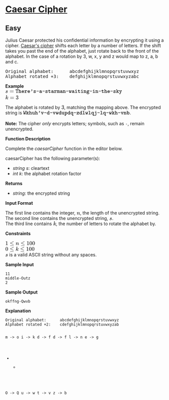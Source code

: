# [Caesar Cipher](https://www.hackerrank.com/challenges/caesar-cipher-1/problem?isFullScreen=true)
## Easy
<div class="challenge-body-html"><div class="challenge_problem_statement"><div class="msB challenge_problem_statement_body"><div class="hackdown-content"><svg style="display: none;"><defs id="MathJax_SVG_glyphs"></defs></svg><p>Julius Caesar protected his confidential information by encrypting it using a cipher. <a href="https://en.wikipedia.org/wiki/Caesar_cipher">Caesar's cipher</a> shifts each letter by a number of letters.  If the shift takes you past the end of the alphabet, just rotate back to the front of the alphabet.  In the case of a rotation by 3, w, x, y and z would map to z, a, b and c.</p>

<div class="highlight"><pre><span></span>Original alphabet:      abcdefghijklmnopqrstuvwxyz
Alphabet rotated +3:    defghijklmnopqrstuvwxyzabc
</pre></div>


<p><strong>Example</strong> <br>
<span style="font-size: 100%; display: inline-block;" class="MathJax_SVG" id="MathJax-Element-1-Frame"><svg xmlns:xlink="http://www.w3.org/1999/xlink" width="48.128ex" height="2.509ex" style="vertical-align: -0.838ex;" viewBox="0 -719.6 20721.6 1080.4" role="img" focusable="false"><g stroke="currentColor" fill="currentColor" stroke-width="0" transform="matrix(1 0 0 -1 0 0)"><path stroke-width="1" d="M131 289Q131 321 147 354T203 415T300 442Q362 442 390 415T419 355Q419 323 402 308T364 292Q351 292 340 300T328 326Q328 342 337 354T354 372T367 378Q368 378 368 379Q368 382 361 388T336 399T297 405Q249 405 227 379T204 326Q204 301 223 291T278 274T330 259Q396 230 396 163Q396 135 385 107T352 51T289 7T195 -10Q118 -10 86 19T53 87Q53 126 74 143T118 160Q133 160 146 151T160 120Q160 94 142 76T111 58Q109 57 108 57T107 55Q108 52 115 47T146 34T201 27Q237 27 263 38T301 66T318 97T323 122Q323 150 302 164T254 181T195 196T148 231Q131 256 131 289Z"></path><g transform="translate(747,0)"><path stroke-width="1" d="M56 347Q56 360 70 367H707Q722 359 722 347Q722 336 708 328L390 327H72Q56 332 56 347ZM56 153Q56 168 72 173H708Q722 163 722 153Q722 140 707 133H70Q56 140 56 153Z"></path></g><g transform="translate(1803,0)"><path stroke-width="1" d="M129 38Q129 51 129 55T135 65T151 76H220V535H110V501Q110 470 109 464T101 450Q93 442 68 442H60Q37 442 28 461Q26 466 26 527L27 589Q36 607 49 610H55Q61 610 72 610T97 610T131 610T170 611T215 611T264 611H476Q478 609 483 606T489 602T493 598T496 593T497 586T498 576T498 562V526V488Q498 452 480 444Q476 442 456 442Q431 442 423 450Q416 457 415 463T414 501V535H304V76H374Q389 67 392 61T396 38Q396 10 374 1H151Q140 5 135 11T130 21T129 38Z"></path><path stroke-width="1" d="M4 573Q4 596 15 603T52 611H90H124Q146 611 155 608T171 591Q173 586 173 489Q173 394 175 394L186 402Q197 410 219 420T269 434Q278 436 306 436Q343 436 371 423Q411 402 423 365T436 265Q436 257 436 239T435 211V198V76H498Q512 67 516 60T520 38Q520 9 498 1H308Q286 10 286 32V38V46Q286 65 303 73Q309 76 329 76H351V188Q351 204 351 230T352 266Q352 321 341 341T288 361Q253 361 222 341T176 274L174 264L173 170V76H236Q250 67 254 60T258 38Q258 9 236 1H27Q4 8 4 38Q4 53 8 60T27 76H89V535H58L27 536Q4 543 4 573Z" transform="translate(525,0)"></path><path stroke-width="1" d="M48 217Q48 295 100 361T248 439L258 440Q268 440 274 440Q329 438 369 416T428 359T456 292T464 228Q464 215 461 208T454 198T442 190L288 189H135L138 179Q153 132 199 102T303 71Q336 71 353 86T380 120T398 143Q404 146 422 146Q453 146 462 126Q464 120 464 116Q464 84 416 39T285 -6Q187 -6 118 59T48 217ZM377 264Q371 291 365 306T341 338T294 362Q288 363 264 363Q225 363 190 336T139 264H377Z" transform="translate(1051,0)"></path><path stroke-width="1" d="M327 76Q359 76 369 70T380 38Q380 10 359 1H47Q24 8 24 38Q24 54 28 61T47 76H145V355H96L47 356Q24 363 24 393Q24 409 28 416T47 431H207Q223 419 226 414T229 393V387V369Q297 437 394 437Q436 437 461 417T487 368Q487 347 473 332T438 317Q428 317 420 320T407 327T398 337T393 347T390 356L388 361Q348 356 324 345Q228 299 228 170Q228 161 228 151T229 138V76H293H327Z" transform="translate(1576,0)"></path><path stroke-width="1" d="M48 217Q48 295 100 361T248 439L258 440Q268 440 274 440Q329 438 369 416T428 359T456 292T464 228Q464 215 461 208T454 198T442 190L288 189H135L138 179Q153 132 199 102T303 71Q336 71 353 86T380 120T398 143Q404 146 422 146Q453 146 462 126Q464 120 464 116Q464 84 416 39T285 -6Q187 -6 118 59T48 217ZM377 264Q371 291 365 306T341 338T294 362Q288 363 264 363Q225 363 190 336T139 264H377Z" transform="translate(2102,0)"></path><path stroke-width="1" d="M205 554Q205 577 221 594T263 611Q302 611 325 577T349 490Q349 409 298 347Q285 330 258 309T214 287Q203 289 189 302T175 327Q175 341 185 349T213 369T245 402Q269 437 273 483V497Q264 496 263 496Q240 496 223 513T205 554Z" transform="translate(2627,0)"></path><path stroke-width="1" d="M72 317Q72 361 108 396T229 439Q231 439 245 439T268 440Q303 439 324 435T353 427T363 423L372 432Q380 440 397 440Q430 440 430 395Q430 390 430 380T429 366V335Q429 311 422 302T387 293Q364 293 355 300T346 316T343 336T325 353Q306 364 257 364Q209 364 178 351T147 317Q147 284 231 272Q327 256 357 247Q458 210 458 129V121Q458 74 413 34T271 -6Q246 -6 224 -3T189 5T165 14T150 22T144 26Q142 23 139 18T135 11T132 6T128 1T124 -2T119 -4T113 -5T104 -6Q84 -6 78 6T71 43Q71 48 71 60T72 79Q72 132 73 141T81 157Q90 166 115 166Q135 166 142 162T157 140Q168 108 191 90T260 70Q297 70 323 76T361 91T379 110T384 129Q384 157 346 171T247 195T165 212Q119 228 96 256T72 317Z" transform="translate(3153,0)"></path><path stroke-width="1" d="M57 306Q57 333 86 341H438Q468 332 468 306T438 271H86Q57 280 57 306Z" transform="translate(3678,0)"></path><path stroke-width="1" d="M126 306Q105 306 90 321T74 359Q74 439 211 439Q268 439 276 438Q343 426 383 390T430 306Q431 301 431 190V81Q446 79 465 78T492 76T509 72T521 60T524 38Q524 11 506 3Q502 1 466 1Q426 1 406 5T379 14T355 36L345 30Q284 -6 205 -6Q135 -6 92 39T48 141Q48 182 79 212T158 256T252 278T342 285H347V290Q347 315 325 335T267 362Q258 363 224 363Q189 363 185 362H179L178 358Q178 353 178 352T176 345T174 337T170 330T165 322T158 316T150 311T139 308T126 306ZM132 140Q132 115 157 93T224 70Q269 70 302 87T344 133Q346 139 347 175V211H339Q256 209 194 190T132 140Z" transform="translate(4204,0)"></path><path stroke-width="1" d="M57 306Q57 333 86 341H438Q468 332 468 306T438 271H86Q57 280 57 306Z" transform="translate(4729,0)"></path><path stroke-width="1" d="M72 317Q72 361 108 396T229 439Q231 439 245 439T268 440Q303 439 324 435T353 427T363 423L372 432Q380 440 397 440Q430 440 430 395Q430 390 430 380T429 366V335Q429 311 422 302T387 293Q364 293 355 300T346 316T343 336T325 353Q306 364 257 364Q209 364 178 351T147 317Q147 284 231 272Q327 256 357 247Q458 210 458 129V121Q458 74 413 34T271 -6Q246 -6 224 -3T189 5T165 14T150 22T144 26Q142 23 139 18T135 11T132 6T128 1T124 -2T119 -4T113 -5T104 -6Q84 -6 78 6T71 43Q71 48 71 60T72 79Q72 132 73 141T81 157Q90 166 115 166Q135 166 142 162T157 140Q168 108 191 90T260 70Q297 70 323 76T361 91T379 110T384 129Q384 157 346 171T247 195T165 212Q119 228 96 256T72 317Z" transform="translate(5255,0)"></path><path stroke-width="1" d="M25 395Q26 405 26 408T29 416T35 423T48 431H145V481L146 532Q154 547 161 550T184 554H189Q218 554 227 534Q229 529 229 480V431H405Q406 430 411 427T418 422T422 416T426 407T427 393Q427 387 427 382T424 374T421 368T417 363T413 360T408 358L405 356L317 355H229V249Q229 237 229 214T228 179Q228 126 241 98T295 70Q354 70 365 149Q366 167 375 174Q383 182 407 182H415Q438 182 446 166Q448 161 448 148Q448 84 398 39T282 -6Q226 -6 189 29T146 128Q145 134 145 247V355H96H72Q45 355 35 362T25 395Z" transform="translate(5780,0)"></path><path stroke-width="1" d="M126 306Q105 306 90 321T74 359Q74 439 211 439Q268 439 276 438Q343 426 383 390T430 306Q431 301 431 190V81Q446 79 465 78T492 76T509 72T521 60T524 38Q524 11 506 3Q502 1 466 1Q426 1 406 5T379 14T355 36L345 30Q284 -6 205 -6Q135 -6 92 39T48 141Q48 182 79 212T158 256T252 278T342 285H347V290Q347 315 325 335T267 362Q258 363 224 363Q189 363 185 362H179L178 358Q178 353 178 352T176 345T174 337T170 330T165 322T158 316T150 311T139 308T126 306ZM132 140Q132 115 157 93T224 70Q269 70 302 87T344 133Q346 139 347 175V211H339Q256 209 194 190T132 140Z" transform="translate(6306,0)"></path><path stroke-width="1" d="M327 76Q359 76 369 70T380 38Q380 10 359 1H47Q24 8 24 38Q24 54 28 61T47 76H145V355H96L47 356Q24 363 24 393Q24 409 28 416T47 431H207Q223 419 226 414T229 393V387V369Q297 437 394 437Q436 437 461 417T487 368Q487 347 473 332T438 317Q428 317 420 320T407 327T398 337T393 347T390 356L388 361Q348 356 324 345Q228 299 228 170Q228 161 228 151T229 138V76H293H327Z" transform="translate(6831,0)"></path><path stroke-width="1" d="M133 76Q156 74 164 67T172 38Q172 9 151 1H11Q-12 8 -12 38Q-12 61 5 73Q10 75 28 76H45V355H28Q10 356 5 358Q-12 370 -12 393Q-12 419 11 431H52H70Q91 431 100 427T116 405Q163 436 200 436Q255 436 281 390L285 394Q289 398 292 400T301 407T314 415T329 423T346 429T366 434T389 436H392Q425 436 448 411Q469 390 474 360T480 268V232V203V76H497Q520 74 528 67T536 38Q536 9 515 1H396Q374 9 374 32V38Q374 73 402 76H409V191V242Q409 317 404 339T375 361Q343 361 323 332T299 264Q298 258 298 165V76H315Q338 74 346 67T354 38Q354 9 333 1H214Q192 9 192 32V38Q192 73 220 76H227V191V242Q227 317 222 339T193 361Q161 361 141 332T117 264Q116 258 116 165V76H133Z" transform="translate(7357,0)"></path><path stroke-width="1" d="M126 306Q105 306 90 321T74 359Q74 439 211 439Q268 439 276 438Q343 426 383 390T430 306Q431 301 431 190V81Q446 79 465 78T492 76T509 72T521 60T524 38Q524 11 506 3Q502 1 466 1Q426 1 406 5T379 14T355 36L345 30Q284 -6 205 -6Q135 -6 92 39T48 141Q48 182 79 212T158 256T252 278T342 285H347V290Q347 315 325 335T267 362Q258 363 224 363Q189 363 185 362H179L178 358Q178 353 178 352T176 345T174 337T170 330T165 322T158 316T150 311T139 308T126 306ZM132 140Q132 115 157 93T224 70Q269 70 302 87T344 133Q346 139 347 175V211H339Q256 209 194 190T132 140Z" transform="translate(7882,0)"></path><path stroke-width="1" d="M89 431Q94 431 105 431T122 432Q173 432 173 399Q173 394 175 394Q176 394 190 404T233 425T298 436Q343 436 371 423Q411 402 423 365T436 265Q436 257 436 239T435 211V198V76H498Q512 67 516 60T520 38Q520 9 498 1H308Q286 9 286 32V38V45Q286 65 303 73Q309 76 329 76H351V188Q351 204 351 230T352 266Q352 321 341 341T288 361Q253 361 222 341T176 274L174 264L173 170V76H236Q250 67 254 60T258 38Q258 9 236 1H27Q4 8 4 38Q4 53 8 60T27 76H89V355H58L27 356Q4 363 4 393Q4 408 8 415T27 431H89Z" transform="translate(8408,0)"></path><path stroke-width="1" d="M57 306Q57 333 86 341H438Q468 332 468 306T438 271H86Q57 280 57 306Z" transform="translate(8933,0)"></path><path stroke-width="1" d="M54 355Q16 355 16 388V393Q16 423 37 430Q41 431 125 431H162Q206 431 218 425T230 393Q230 366 212 358Q206 355 174 355Q141 355 141 354L150 296Q181 110 181 89V84Q182 85 183 96Q185 118 199 173T218 237Q223 247 245 259H264H268Q294 259 309 240Q315 229 329 174T343 92Q343 84 344 84V86Q344 88 344 91T345 97Q347 125 356 187T374 301T383 354Q383 355 350 355H333Q314 355 304 362T294 393Q294 420 312 428Q318 431 401 431H440Q485 431 496 425T508 393Q508 382 508 377T498 363T470 355L455 354Q455 353 441 271T413 104T396 16Q384 -4 355 -4H351Q315 -4 305 9T280 79Q278 90 276 96Q265 149 265 169Q265 176 264 169Q263 166 263 162Q261 130 248 79T230 18Q220 -4 183 -4H175L151 -3Q134 5 127 17L112 102Q97 188 83 270T69 354Q62 355 54 355Z" transform="translate(9459,0)"></path><path stroke-width="1" d="M126 306Q105 306 90 321T74 359Q74 439 211 439Q268 439 276 438Q343 426 383 390T430 306Q431 301 431 190V81Q446 79 465 78T492 76T509 72T521 60T524 38Q524 11 506 3Q502 1 466 1Q426 1 406 5T379 14T355 36L345 30Q284 -6 205 -6Q135 -6 92 39T48 141Q48 182 79 212T158 256T252 278T342 285H347V290Q347 315 325 335T267 362Q258 363 224 363Q189 363 185 362H179L178 358Q178 353 178 352T176 345T174 337T170 330T165 322T158 316T150 311T139 308T126 306ZM132 140Q132 115 157 93T224 70Q269 70 302 87T344 133Q346 139 347 175V211H339Q256 209 194 190T132 140Z" transform="translate(9984,0)"></path><path stroke-width="1" d="M202 538T202 559T218 596T260 612Q283 612 300 597T317 560Q317 538 300 523T260 507Q235 507 219 522ZM411 76Q441 76 451 69T462 38Q462 29 462 26T460 18T453 9T440 1H94Q72 8 72 33V38Q72 46 72 49T74 58T81 68T94 76H233V355H167L102 356Q80 363 80 393Q80 418 91 425T138 432Q145 432 165 432T200 431H295Q297 429 303 425T310 420T314 415T317 404T317 389T318 363Q318 354 318 314T317 241V76H378H411Z" transform="translate(10510,0)"></path><path stroke-width="1" d="M25 395Q26 405 26 408T29 416T35 423T48 431H145V481L146 532Q154 547 161 550T184 554H189Q218 554 227 534Q229 529 229 480V431H405Q406 430 411 427T418 422T422 416T426 407T427 393Q427 387 427 382T424 374T421 368T417 363T413 360T408 358L405 356L317 355H229V249Q229 237 229 214T228 179Q228 126 241 98T295 70Q354 70 365 149Q366 167 375 174Q383 182 407 182H415Q438 182 446 166Q448 161 448 148Q448 84 398 39T282 -6Q226 -6 189 29T146 128Q145 134 145 247V355H96H72Q45 355 35 362T25 395Z" transform="translate(11035,0)"></path><path stroke-width="1" d="M202 538T202 559T218 596T260 612Q283 612 300 597T317 560Q317 538 300 523T260 507Q235 507 219 522ZM411 76Q441 76 451 69T462 38Q462 29 462 26T460 18T453 9T440 1H94Q72 8 72 33V38Q72 46 72 49T74 58T81 68T94 76H233V355H167L102 356Q80 363 80 393Q80 418 91 425T138 432Q145 432 165 432T200 431H295Q297 429 303 425T310 420T314 415T317 404T317 389T318 363Q318 354 318 314T317 241V76H378H411Z" transform="translate(11561,0)"></path><path stroke-width="1" d="M89 431Q94 431 105 431T122 432Q173 432 173 399Q173 394 175 394Q176 394 190 404T233 425T298 436Q343 436 371 423Q411 402 423 365T436 265Q436 257 436 239T435 211V198V76H498Q512 67 516 60T520 38Q520 9 498 1H308Q286 9 286 32V38V45Q286 65 303 73Q309 76 329 76H351V188Q351 204 351 230T352 266Q352 321 341 341T288 361Q253 361 222 341T176 274L174 264L173 170V76H236Q250 67 254 60T258 38Q258 9 236 1H27Q4 8 4 38Q4 53 8 60T27 76H89V355H58L27 356Q4 363 4 393Q4 408 8 415T27 431H89Z" transform="translate(12086,0)"></path><path stroke-width="1" d="M60 274Q60 337 107 386T233 436Q278 436 316 417L329 410L338 416Q384 442 427 442T489 423T509 381T494 345T460 332Q449 332 440 338Q432 341 427 348T419 360T415 365Q414 364 410 364L383 355Q406 320 406 274Q406 211 358 162T233 112Q189 112 155 128L146 133Q142 125 142 115Q142 99 150 85T175 71Q182 72 187 70Q188 70 195 70T218 70T254 69Q259 69 275 69T297 69T318 68T340 66T361 62T384 57T405 49T428 38Q495 -1 495 -76Q495 -143 427 -186T262 -229Q161 -229 94 -185T29 -73Q30 -60 33 -48T39 -26T47 -8T57 8T67 20T77 30T86 38L91 43Q91 44 86 53T75 80T70 117Q70 142 89 183L83 194Q60 232 60 274ZM321 274Q321 312 296 337T230 362Q197 362 171 338T145 274Q145 235 170 211T233 187Q273 187 297 212T321 274ZM422 -78Q422 -54 408 -38T366 -15T315 -6T255 -4H200Q198 -4 193 -4T183 -3Q148 -3 125 -26T102 -78Q102 -110 151 -132T261 -154Q321 -154 371 -132T422 -78Z" transform="translate(12612,0)"></path><path stroke-width="1" d="M57 306Q57 333 86 341H438Q468 332 468 306T438 271H86Q57 280 57 306Z" transform="translate(13137,0)"></path><path stroke-width="1" d="M202 538T202 559T218 596T260 612Q283 612 300 597T317 560Q317 538 300 523T260 507Q235 507 219 522ZM411 76Q441 76 451 69T462 38Q462 29 462 26T460 18T453 9T440 1H94Q72 8 72 33V38Q72 46 72 49T74 58T81 68T94 76H233V355H167L102 356Q80 363 80 393Q80 418 91 425T138 432Q145 432 165 432T200 431H295Q297 429 303 425T310 420T314 415T317 404T317 389T318 363Q318 354 318 314T317 241V76H378H411Z" transform="translate(13663,0)"></path><path stroke-width="1" d="M89 431Q94 431 105 431T122 432Q173 432 173 399Q173 394 175 394Q176 394 190 404T233 425T298 436Q343 436 371 423Q411 402 423 365T436 265Q436 257 436 239T435 211V198V76H498Q512 67 516 60T520 38Q520 9 498 1H308Q286 9 286 32V38V45Q286 65 303 73Q309 76 329 76H351V188Q351 204 351 230T352 266Q352 321 341 341T288 361Q253 361 222 341T176 274L174 264L173 170V76H236Q250 67 254 60T258 38Q258 9 236 1H27Q4 8 4 38Q4 53 8 60T27 76H89V355H58L27 356Q4 363 4 393Q4 408 8 415T27 431H89Z" transform="translate(14188,0)"></path><path stroke-width="1" d="M57 306Q57 333 86 341H438Q468 332 468 306T438 271H86Q57 280 57 306Z" transform="translate(14714,0)"></path><path stroke-width="1" d="M25 395Q26 405 26 408T29 416T35 423T48 431H145V481L146 532Q154 547 161 550T184 554H189Q218 554 227 534Q229 529 229 480V431H405Q406 430 411 427T418 422T422 416T426 407T427 393Q427 387 427 382T424 374T421 368T417 363T413 360T408 358L405 356L317 355H229V249Q229 237 229 214T228 179Q228 126 241 98T295 70Q354 70 365 149Q366 167 375 174Q383 182 407 182H415Q438 182 446 166Q448 161 448 148Q448 84 398 39T282 -6Q226 -6 189 29T146 128Q145 134 145 247V355H96H72Q45 355 35 362T25 395Z" transform="translate(15239,0)"></path><path stroke-width="1" d="M4 573Q4 596 15 603T52 611H90H124Q146 611 155 608T171 591Q173 586 173 489Q173 394 175 394L186 402Q197 410 219 420T269 434Q278 436 306 436Q343 436 371 423Q411 402 423 365T436 265Q436 257 436 239T435 211V198V76H498Q512 67 516 60T520 38Q520 9 498 1H308Q286 10 286 32V38V46Q286 65 303 73Q309 76 329 76H351V188Q351 204 351 230T352 266Q352 321 341 341T288 361Q253 361 222 341T176 274L174 264L173 170V76H236Q250 67 254 60T258 38Q258 9 236 1H27Q4 8 4 38Q4 53 8 60T27 76H89V535H58L27 536Q4 543 4 573Z" transform="translate(15765,0)"></path><path stroke-width="1" d="M48 217Q48 295 100 361T248 439L258 440Q268 440 274 440Q329 438 369 416T428 359T456 292T464 228Q464 215 461 208T454 198T442 190L288 189H135L138 179Q153 132 199 102T303 71Q336 71 353 86T380 120T398 143Q404 146 422 146Q453 146 462 126Q464 120 464 116Q464 84 416 39T285 -6Q187 -6 118 59T48 217ZM377 264Q371 291 365 306T341 338T294 362Q288 363 264 363Q225 363 190 336T139 264H377Z" transform="translate(16290,0)"></path><path stroke-width="1" d="M57 306Q57 333 86 341H438Q468 332 468 306T438 271H86Q57 280 57 306Z" transform="translate(16816,0)"></path><path stroke-width="1" d="M72 317Q72 361 108 396T229 439Q231 439 245 439T268 440Q303 439 324 435T353 427T363 423L372 432Q380 440 397 440Q430 440 430 395Q430 390 430 380T429 366V335Q429 311 422 302T387 293Q364 293 355 300T346 316T343 336T325 353Q306 364 257 364Q209 364 178 351T147 317Q147 284 231 272Q327 256 357 247Q458 210 458 129V121Q458 74 413 34T271 -6Q246 -6 224 -3T189 5T165 14T150 22T144 26Q142 23 139 18T135 11T132 6T128 1T124 -2T119 -4T113 -5T104 -6Q84 -6 78 6T71 43Q71 48 71 60T72 79Q72 132 73 141T81 157Q90 166 115 166Q135 166 142 162T157 140Q168 108 191 90T260 70Q297 70 323 76T361 91T379 110T384 129Q384 157 346 171T247 195T165 212Q119 228 96 256T72 317Z" transform="translate(17341,0)"></path><path stroke-width="1" d="M13 42Q13 63 23 69T69 76H102V535H69H54Q34 535 24 542T13 573Q13 588 15 593Q22 605 29 608T56 611H95Q113 611 122 611T140 610T152 609T159 607T163 603T167 597T173 589V413L174 237L295 355H275Q260 355 253 356T239 367T232 393Q232 419 243 425T304 431H359H464Q479 422 482 415T485 393Q485 364 464 356L431 355H398L293 254L427 76H486Q501 67 504 60T507 38Q507 28 507 24T501 12T486 1H314Q292 8 292 38Q292 62 308 73Q312 75 326 76L338 77L290 140Q279 154 267 171T248 196L242 204L207 171L173 139V76H206H221Q241 76 251 69T262 38Q262 11 244 3Q240 1 138 1Q123 1 100 1T70 0Q32 0 23 7T13 42Z" transform="translate(17867,0)"></path><path stroke-width="1" d="M26 393Q26 417 37 424T80 431H134H217Q232 422 235 416T239 393Q239 379 236 371T226 360T214 356T197 355L179 354V353L188 330Q197 306 209 272T235 201T259 133T271 89V84L274 95Q279 122 298 185T335 300T352 354Q352 355 331 355Q312 355 304 358Q288 368 288 393Q288 408 291 415T310 431H478Q479 430 484 427T491 422T495 416T499 407T500 393Q500 376 493 367T479 357T458 355H452Q426 355 425 353Q420 337 351 124T280 -94Q240 -195 168 -220Q147 -228 125 -228Q89 -228 66 -201T42 -139Q42 -116 56 -102T93 -87Q117 -87 130 -102T144 -135V-138H126Q121 -148 121 -150T130 -152Q182 -147 207 -87Q211 -78 223 -40T236 1Q230 10 102 355H75L49 356Q26 363 26 393Z" transform="translate(18392,0)"></path></g></g></svg></span> <br>
<span style="font-size: 100%; display: inline-block;" class="MathJax_SVG" id="MathJax-Element-2-Frame"><svg xmlns:xlink="http://www.w3.org/1999/xlink" width="5.472ex" height="2.176ex" style="vertical-align: -0.338ex;" viewBox="0 -791.3 2356.1 936.9" role="img" focusable="false"><g stroke="currentColor" fill="currentColor" stroke-width="0" transform="matrix(1 0 0 -1 0 0)"><path stroke-width="1" d="M121 647Q121 657 125 670T137 683Q138 683 209 688T282 694Q294 694 294 686Q294 679 244 477Q194 279 194 272Q213 282 223 291Q247 309 292 354T362 415Q402 442 438 442Q468 442 485 423T503 369Q503 344 496 327T477 302T456 291T438 288Q418 288 406 299T394 328Q394 353 410 369T442 390L458 393Q446 405 434 405H430Q398 402 367 380T294 316T228 255Q230 254 243 252T267 246T293 238T320 224T342 206T359 180T365 147Q365 130 360 106T354 66Q354 26 381 26Q429 26 459 145Q461 153 479 153H483Q499 153 499 144Q499 139 496 130Q455 -11 378 -11Q333 -11 305 15T277 90Q277 108 280 121T283 145Q283 167 269 183T234 206T200 217T182 220H180Q168 178 159 139T145 81T136 44T129 20T122 7T111 -2Q98 -11 83 -11Q66 -11 57 -1T48 16Q48 26 85 176T158 471L195 616Q196 629 188 632T149 637H144Q134 637 131 637T124 640T121 647Z"></path><g transform="translate(799,0)"><path stroke-width="1" d="M56 347Q56 360 70 367H707Q722 359 722 347Q722 336 708 328L390 327H72Q56 332 56 347ZM56 153Q56 168 72 173H708Q722 163 722 153Q722 140 707 133H70Q56 140 56 153Z"></path></g><g transform="translate(1855,0)"><path stroke-width="1" d="M127 463Q100 463 85 480T69 524Q69 579 117 622T233 665Q268 665 277 664Q351 652 390 611T430 522Q430 470 396 421T302 350L299 348Q299 347 308 345T337 336T375 315Q457 262 457 175Q457 96 395 37T238 -22Q158 -22 100 21T42 130Q42 158 60 175T105 193Q133 193 151 175T169 130Q169 119 166 110T159 94T148 82T136 74T126 70T118 67L114 66Q165 21 238 21Q293 21 321 74Q338 107 338 175V195Q338 290 274 322Q259 328 213 329L171 330L168 332Q166 335 166 348Q166 366 174 366Q202 366 232 371Q266 376 294 413T322 525V533Q322 590 287 612Q265 626 240 626Q208 626 181 615T143 592T132 580H135Q138 579 143 578T153 573T165 566T175 555T183 540T186 520Q186 498 172 481T127 463Z"></path></g></g></svg></span>  </p>

<p>The alphabet is rotated by <span style="font-size: 100%; display: inline-block;" class="MathJax_SVG" id="MathJax-Element-3-Frame"><svg xmlns:xlink="http://www.w3.org/1999/xlink" width="1.162ex" height="2.176ex" style="vertical-align: -0.338ex;" viewBox="0 -791.3 500.5 936.9" role="img" focusable="false"><g stroke="currentColor" fill="currentColor" stroke-width="0" transform="matrix(1 0 0 -1 0 0)"><path stroke-width="1" d="M127 463Q100 463 85 480T69 524Q69 579 117 622T233 665Q268 665 277 664Q351 652 390 611T430 522Q430 470 396 421T302 350L299 348Q299 347 308 345T337 336T375 315Q457 262 457 175Q457 96 395 37T238 -22Q158 -22 100 21T42 130Q42 158 60 175T105 193Q133 193 151 175T169 130Q169 119 166 110T159 94T148 82T136 74T126 70T118 67L114 66Q165 21 238 21Q293 21 321 74Q338 107 338 175V195Q338 290 274 322Q259 328 213 329L171 330L168 332Q166 335 166 348Q166 366 174 366Q202 366 232 371Q266 376 294 413T322 525V533Q322 590 287 612Q265 626 240 626Q208 626 181 615T143 592T132 580H135Q138 579 143 578T153 573T165 566T175 555T183 540T186 520Q186 498 172 481T127 463Z"></path></g></svg></span>, matching the mapping above.  The encrypted string is <span style="font-size: 100%; display: inline-block;" class="MathJax_SVG" id="MathJax-Element-4-Frame"><svg xmlns:xlink="http://www.w3.org/1999/xlink" width="43.939ex" height="2.509ex" style="vertical-align: -0.838ex;" viewBox="0 -719.6 18918 1080.4" role="img" focusable="false"><g stroke="currentColor" fill="currentColor" stroke-width="0" transform="matrix(1 0 0 -1 0 0)"><path stroke-width="1" d="M459 611Q491 611 501 605T512 573Q512 538 482 535H474L439 276Q406 26 402 11Q398 2 389 -3Q387 -3 386 -4L380 -7H359H349Q324 -7 313 13Q307 29 285 139T263 275Q263 283 262 283Q261 282 261 274Q261 248 239 137T211 13Q200 -7 175 -7H165H144Q136 -3 127 3Q121 10 117 36T85 276L50 535H42Q26 536 19 545T12 564V573Q12 603 33 610Q37 611 101 611H134Q165 611 175 604T186 573Q186 563 186 559T182 547T169 538T143 535H122V531Q124 517 133 446T155 266T172 96V84L173 102Q176 157 192 243T215 346Q227 367 259 367H262H265Q297 367 309 346Q316 329 332 243T351 102L352 84V96Q356 161 368 266T390 444T402 531V535H381Q366 535 359 536T345 547T338 573Q338 600 356 608Q362 611 425 611H459Z"></path><path stroke-width="1" d="M13 42Q13 63 23 69T69 76H102V535H69H54Q34 535 24 542T13 573Q13 588 15 593Q22 605 29 608T56 611H95Q113 611 122 611T140 610T152 609T159 607T163 603T167 597T173 589V413L174 237L295 355H275Q260 355 253 356T239 367T232 393Q232 419 243 425T304 431H359H464Q479 422 482 415T485 393Q485 364 464 356L431 355H398L293 254L427 76H486Q501 67 504 60T507 38Q507 28 507 24T501 12T486 1H314Q292 8 292 38Q292 62 308 73Q312 75 326 76L338 77L290 140Q279 154 267 171T248 196L242 204L207 171L173 139V76H206H221Q241 76 251 69T262 38Q262 11 244 3Q240 1 138 1Q123 1 100 1T70 0Q32 0 23 7T13 42Z" transform="translate(525,0)"></path><path stroke-width="1" d="M4 573Q4 596 15 603T52 611H90H124Q146 611 155 608T171 591Q173 586 173 489Q173 394 175 394L186 402Q197 410 219 420T269 434Q278 436 306 436Q343 436 371 423Q411 402 423 365T436 265Q436 257 436 239T435 211V198V76H498Q512 67 516 60T520 38Q520 9 498 1H308Q286 10 286 32V38V46Q286 65 303 73Q309 76 329 76H351V188Q351 204 351 230T352 266Q352 321 341 341T288 361Q253 361 222 341T176 274L174 264L173 170V76H236Q250 67 254 60T258 38Q258 9 236 1H27Q4 8 4 38Q4 53 8 60T27 76H89V535H58L27 536Q4 543 4 573Z" transform="translate(1051,0)"></path><path stroke-width="1" d="M4 393Q4 416 15 423T52 431H90Q141 431 151 429T168 417Q171 412 173 409V254L174 100Q182 70 244 70Q320 70 344 119Q349 130 350 144T351 248V355H320L289 356Q266 363 266 393Q266 408 270 415T289 431H351H386Q409 431 418 428T433 411Q435 406 435 241V76H498Q512 67 516 60T520 38Q520 9 498 1H436H394Q372 1 364 5T351 26L342 21Q293 -5 227 -5Q118 -5 96 67Q91 82 90 101T89 227V355H58L27 356Q4 363 4 393Z" transform="translate(1576,0)"></path><path stroke-width="1" d="M4 573Q4 596 15 603T52 611H90H124Q146 611 155 608T171 591Q173 586 173 489Q173 394 175 394L186 402Q197 410 219 420T269 434Q278 436 306 436Q343 436 371 423Q411 402 423 365T436 265Q436 257 436 239T435 211V198V76H498Q512 67 516 60T520 38Q520 9 498 1H308Q286 10 286 32V38V46Q286 65 303 73Q309 76 329 76H351V188Q351 204 351 230T352 266Q352 321 341 341T288 361Q253 361 222 341T176 274L174 264L173 170V76H236Q250 67 254 60T258 38Q258 9 236 1H27Q4 8 4 38Q4 53 8 60T27 76H89V535H58L27 536Q4 543 4 573Z" transform="translate(2102,0)"></path><path stroke-width="1" d="M205 554Q205 577 221 594T263 611Q302 611 325 577T349 490Q349 409 298 347Q285 330 258 309T214 287Q203 289 189 302T175 327Q175 341 185 349T213 369T245 402Q269 437 273 483V497Q264 496 263 496Q240 496 223 513T205 554Z" transform="translate(2627,0)"></path><path stroke-width="1" d="M24 392Q24 417 36 424T79 432Q85 432 103 432T132 431H215Q229 422 233 415T237 393Q237 355 198 355H193H172L262 77L352 355H331H323Q288 355 288 393Q288 409 291 415T310 431H478Q491 423 495 416T500 393Q500 364 478 356L452 355H426L374 190Q320 24 318 20Q307 -4 273 -4H262H251Q217 -4 206 20Q204 24 150 190L98 355H72L47 356Q24 363 24 392Z" transform="translate(3153,0)"></path><path stroke-width="1" d="M57 306Q57 333 86 341H438Q468 332 468 306T438 271H86Q57 280 57 306Z" transform="translate(3678,0)"></path><path stroke-width="1" d="M266 573Q266 596 277 603T314 611H352H385Q411 611 419 607T435 586V76H498Q512 67 516 60T520 38Q520 9 498 1H436Q429 1 417 1T398 0Q375 0 363 7T351 34V43L342 36Q288 -6 223 -6Q143 -6 87 58T31 216Q31 307 88 372T230 437Q292 437 342 405L351 399V535H320L289 536Q266 543 266 573ZM351 290Q347 302 337 316T302 346T244 361Q193 361 154 319T115 215Q115 152 152 111T235 70Q314 70 351 170V290Z" transform="translate(4204,0)"></path><path stroke-width="1" d="M57 306Q57 333 86 341H438Q468 332 468 306T438 271H86Q57 280 57 306Z" transform="translate(4729,0)"></path><path stroke-width="1" d="M24 392Q24 417 36 424T79 432Q85 432 103 432T132 431H215Q229 422 233 415T237 393Q237 355 198 355H193H172L262 77L352 355H331H323Q288 355 288 393Q288 409 291 415T310 431H478Q491 423 495 416T500 393Q500 364 478 356L452 355H426L374 190Q320 24 318 20Q307 -4 273 -4H262H251Q217 -4 206 20Q204 24 150 190L98 355H72L47 356Q24 363 24 392Z" transform="translate(5255,0)"></path><path stroke-width="1" d="M54 355Q16 355 16 388V393Q16 423 37 430Q41 431 125 431H162Q206 431 218 425T230 393Q230 366 212 358Q206 355 174 355Q141 355 141 354L150 296Q181 110 181 89V84Q182 85 183 96Q185 118 199 173T218 237Q223 247 245 259H264H268Q294 259 309 240Q315 229 329 174T343 92Q343 84 344 84V86Q344 88 344 91T345 97Q347 125 356 187T374 301T383 354Q383 355 350 355H333Q314 355 304 362T294 393Q294 420 312 428Q318 431 401 431H440Q485 431 496 425T508 393Q508 382 508 377T498 363T470 355L455 354Q455 353 441 271T413 104T396 16Q384 -4 355 -4H351Q315 -4 305 9T280 79Q278 90 276 96Q265 149 265 169Q265 176 264 169Q263 166 263 162Q261 130 248 79T230 18Q220 -4 183 -4H175L151 -3Q134 5 127 17L112 102Q97 188 83 270T69 354Q62 355 54 355Z" transform="translate(5780,0)"></path><path stroke-width="1" d="M266 573Q266 596 277 603T314 611H352H385Q411 611 419 607T435 586V76H498Q512 67 516 60T520 38Q520 9 498 1H436Q429 1 417 1T398 0Q375 0 363 7T351 34V43L342 36Q288 -6 223 -6Q143 -6 87 58T31 216Q31 307 88 372T230 437Q292 437 342 405L351 399V535H320L289 536Q266 543 266 573ZM351 290Q347 302 337 316T302 346T244 361Q193 361 154 319T115 215Q115 152 152 111T235 70Q314 70 351 170V290Z" transform="translate(6306,0)"></path><path stroke-width="1" d="M4 393Q4 416 15 423T52 431H90Q141 431 151 429T168 417Q171 412 173 409V254L174 100Q182 70 244 70Q320 70 344 119Q349 130 350 144T351 248V355H320L289 356Q266 363 266 393Q266 408 270 415T289 431H351H386Q409 431 418 428T433 411Q435 406 435 241V76H498Q512 67 516 60T520 38Q520 9 498 1H436H394Q372 1 364 5T351 26L342 21Q293 -5 227 -5Q118 -5 96 67Q91 82 90 101T89 227V355H58L27 356Q4 363 4 393Z" transform="translate(6831,0)"></path><path stroke-width="1" d="M89 431Q93 431 104 431T121 432Q173 432 173 401V396L182 402Q237 437 305 437Q376 437 434 378T492 217Q492 146 459 93T382 17T291 -6Q261 -6 232 5T188 26L174 37Q173 37 173 -54V-146H236Q250 -155 254 -162T258 -184Q258 -213 236 -221H27Q4 -214 4 -184Q4 -169 8 -162T27 -146H89V355H58L27 356Q4 363 4 393Q4 408 8 415T27 431H89ZM409 215Q409 269 377 315T283 361Q255 361 224 344T177 297L173 290V167Q189 124 213 97T278 70Q330 70 369 111T409 215Z" transform="translate(7357,0)"></path><path stroke-width="1" d="M266 573Q266 596 277 603T314 611H352H385Q411 611 419 607T435 586V76H498Q512 67 516 60T520 38Q520 9 498 1H436Q429 1 417 1T398 0Q375 0 363 7T351 34V43L342 36Q288 -6 223 -6Q143 -6 87 58T31 216Q31 307 88 372T230 437Q292 437 342 405L351 399V535H320L289 536Q266 543 266 573ZM351 290Q347 302 337 316T302 346T244 361Q193 361 154 319T115 215Q115 152 152 111T235 70Q314 70 351 170V290Z" transform="translate(7882,0)"></path><path stroke-width="1" d="M34 215Q34 309 91 368T222 436Q224 436 231 436T242 437Q309 437 372 390V401Q372 419 381 428T414 437Q426 437 432 436T444 430T456 412V-146H489H504Q524 -146 534 -153T545 -184Q545 -211 527 -219Q523 -221 414 -221Q398 -221 374 -221T342 -222Q304 -222 294 -216T283 -184Q283 -157 301 -149Q307 -146 339 -146H372V-51Q372 43 371 43L364 38Q357 33 345 26T318 12T280 -1T236 -6Q155 -6 95 55T34 215ZM117 215Q117 152 157 111T250 70Q289 70 318 92T363 146Q372 163 372 192V215L371 263Q339 360 254 360Q206 360 162 321T117 215Z" transform="translate(8408,0)"></path><path stroke-width="1" d="M57 306Q57 333 86 341H438Q468 332 468 306T438 271H86Q57 280 57 306Z" transform="translate(8933,0)"></path><path stroke-width="1" d="M56 1Q40 7 37 14T34 41Q34 59 36 64Q39 67 43 73Q65 95 191 213T341 355H133V334Q133 306 124 297Q116 289 91 289H83Q60 289 51 308Q49 313 49 361L50 409Q59 427 72 430H78Q83 430 92 430T115 430T144 430T179 431T219 431T262 431H450Q452 430 455 428T459 424T463 422T466 419T468 416T469 413T470 409T471 404T472 398T472 391Q472 374 469 368L462 358Q453 349 315 218Q210 122 164 76H391V103Q391 136 400 146Q409 155 433 155Q464 155 473 135Q475 130 475 78V46Q475 24 472 16T453 1H56Z" transform="translate(9459,0)"></path><path stroke-width="1" d="M266 573Q266 596 277 603T314 611H352H385Q411 611 419 607T435 586V76H498Q512 67 516 60T520 38Q520 9 498 1H436Q429 1 417 1T398 0Q375 0 363 7T351 34V43L342 36Q288 -6 223 -6Q143 -6 87 58T31 216Q31 307 88 372T230 437Q292 437 342 405L351 399V535H320L289 536Q266 543 266 573ZM351 290Q347 302 337 316T302 346T244 361Q193 361 154 319T115 215Q115 152 152 111T235 70Q314 70 351 170V290Z" transform="translate(9984,0)"></path><path stroke-width="1" d="M51 573Q51 602 73 610H76Q79 610 84 610T97 610T113 610T133 611T155 611T179 611H282Q301 598 304 586V76H452Q466 67 470 60T474 38Q474 10 452 1H73Q51 9 51 32V38Q51 54 54 60T73 76H220V535H146L73 536Q51 545 51 567V573Z" transform="translate(10510,0)"></path><path stroke-width="1" d="M54 355Q16 355 16 388V393Q16 423 37 430Q41 431 125 431H162Q206 431 218 425T230 393Q230 366 212 358Q206 355 174 355Q141 355 141 354L150 296Q181 110 181 89V84Q182 85 183 96Q185 118 199 173T218 237Q223 247 245 259H264H268Q294 259 309 240Q315 229 329 174T343 92Q343 84 344 84V86Q344 88 344 91T345 97Q347 125 356 187T374 301T383 354Q383 355 350 355H333Q314 355 304 362T294 393Q294 420 312 428Q318 431 401 431H440Q485 431 496 425T508 393Q508 382 508 377T498 363T470 355L455 354Q455 353 441 271T413 104T396 16Q384 -4 355 -4H351Q315 -4 305 9T280 79Q278 90 276 96Q265 149 265 169Q265 176 264 169Q263 166 263 162Q261 130 248 79T230 18Q220 -4 183 -4H175L151 -3Q134 5 127 17L112 102Q97 188 83 270T69 354Q62 355 54 355Z" transform="translate(11035,0)"></path><path stroke-width="1" d="M51 573Q51 602 73 610H76Q79 610 84 610T97 610T113 610T133 611T155 611T179 611H282Q301 598 304 586V76H452Q466 67 470 60T474 38Q474 10 452 1H73Q51 9 51 32V38Q51 54 54 60T73 76H220V535H146L73 536Q51 545 51 567V573Z" transform="translate(11561,0)"></path><path stroke-width="1" d="M34 215Q34 309 91 368T222 436Q224 436 231 436T242 437Q309 437 372 390V401Q372 419 381 428T414 437Q426 437 432 436T444 430T456 412V-146H489H504Q524 -146 534 -153T545 -184Q545 -211 527 -219Q523 -221 414 -221Q398 -221 374 -221T342 -222Q304 -222 294 -216T283 -184Q283 -157 301 -149Q307 -146 339 -146H372V-51Q372 43 371 43L364 38Q357 33 345 26T318 12T280 -1T236 -6Q155 -6 95 55T34 215ZM117 215Q117 152 157 111T250 70Q289 70 318 92T363 146Q372 163 372 192V215L371 263Q339 360 254 360Q206 360 162 321T117 215Z" transform="translate(12086,0)"></path><path stroke-width="1" d="M261 559Q261 580 277 596T319 612Q342 612 359 597T376 560T360 523T320 507Q296 507 279 523T261 559ZM75 -91T100 -91T138 -107T152 -144V-150L160 -151H193H203Q241 -151 267 -121Q284 -97 288 -73T292 23V151V355H218L145 356Q123 365 123 387V393Q123 422 145 430H148Q151 430 156 430T169 430T185 430T205 431T227 431T251 431H354Q356 430 360 427T365 424T369 420T372 416T373 410T375 402T376 391T377 376T377 356Q377 345 377 286T376 176Q376 -67 371 -88Q362 -123 342 -151T299 -194Q254 -228 180 -228Q84 -226 56 -177Q49 -162 48 -148Q48 -122 61 -107Z" transform="translate(12612,0)"></path><path stroke-width="1" d="M57 306Q57 333 86 341H438Q468 332 468 306T438 271H86Q57 280 57 306Z" transform="translate(13137,0)"></path><path stroke-width="1" d="M51 573Q51 602 73 610H76Q79 610 84 610T97 610T113 610T133 611T155 611T179 611H282Q301 598 304 586V76H452Q466 67 470 60T474 38Q474 10 452 1H73Q51 9 51 32V38Q51 54 54 60T73 76H220V535H146L73 536Q51 545 51 567V573Z" transform="translate(13663,0)"></path><path stroke-width="1" d="M34 215Q34 309 91 368T222 436Q224 436 231 436T242 437Q309 437 372 390V401Q372 419 381 428T414 437Q426 437 432 436T444 430T456 412V-146H489H504Q524 -146 534 -153T545 -184Q545 -211 527 -219Q523 -221 414 -221Q398 -221 374 -221T342 -222Q304 -222 294 -216T283 -184Q283 -157 301 -149Q307 -146 339 -146H372V-51Q372 43 371 43L364 38Q357 33 345 26T318 12T280 -1T236 -6Q155 -6 95 55T34 215ZM117 215Q117 152 157 111T250 70Q289 70 318 92T363 146Q372 163 372 192V215L371 263Q339 360 254 360Q206 360 162 321T117 215Z" transform="translate(14188,0)"></path><path stroke-width="1" d="M57 306Q57 333 86 341H438Q468 332 468 306T438 271H86Q57 280 57 306Z" transform="translate(14714,0)"></path><path stroke-width="1" d="M54 355Q16 355 16 388V393Q16 423 37 430Q41 431 125 431H162Q206 431 218 425T230 393Q230 366 212 358Q206 355 174 355Q141 355 141 354L150 296Q181 110 181 89V84Q182 85 183 96Q185 118 199 173T218 237Q223 247 245 259H264H268Q294 259 309 240Q315 229 329 174T343 92Q343 84 344 84V86Q344 88 344 91T345 97Q347 125 356 187T374 301T383 354Q383 355 350 355H333Q314 355 304 362T294 393Q294 420 312 428Q318 431 401 431H440Q485 431 496 425T508 393Q508 382 508 377T498 363T470 355L455 354Q455 353 441 271T413 104T396 16Q384 -4 355 -4H351Q315 -4 305 9T280 79Q278 90 276 96Q265 149 265 169Q265 176 264 169Q263 166 263 162Q261 130 248 79T230 18Q220 -4 183 -4H175L151 -3Q134 5 127 17L112 102Q97 188 83 270T69 354Q62 355 54 355Z" transform="translate(15239,0)"></path><path stroke-width="1" d="M13 42Q13 63 23 69T69 76H102V535H69H54Q34 535 24 542T13 573Q13 588 15 593Q22 605 29 608T56 611H95Q113 611 122 611T140 610T152 609T159 607T163 603T167 597T173 589V413L174 237L295 355H275Q260 355 253 356T239 367T232 393Q232 419 243 425T304 431H359H464Q479 422 482 415T485 393Q485 364 464 356L431 355H398L293 254L427 76H486Q501 67 504 60T507 38Q507 28 507 24T501 12T486 1H314Q292 8 292 38Q292 62 308 73Q312 75 326 76L338 77L290 140Q279 154 267 171T248 196L242 204L207 171L173 139V76H206H221Q241 76 251 69T262 38Q262 11 244 3Q240 1 138 1Q123 1 100 1T70 0Q32 0 23 7T13 42Z" transform="translate(15765,0)"></path><path stroke-width="1" d="M4 573Q4 596 15 603T52 611H90H124Q146 611 155 608T171 591Q173 586 173 489Q173 394 175 394L186 402Q197 410 219 420T269 434Q278 436 306 436Q343 436 371 423Q411 402 423 365T436 265Q436 257 436 239T435 211V198V76H498Q512 67 516 60T520 38Q520 9 498 1H308Q286 10 286 32V38V46Q286 65 303 73Q309 76 329 76H351V188Q351 204 351 230T352 266Q352 321 341 341T288 361Q253 361 222 341T176 274L174 264L173 170V76H236Q250 67 254 60T258 38Q258 9 236 1H27Q4 8 4 38Q4 53 8 60T27 76H89V535H58L27 536Q4 543 4 573Z" transform="translate(16290,0)"></path><path stroke-width="1" d="M57 306Q57 333 86 341H438Q468 332 468 306T438 271H86Q57 280 57 306Z" transform="translate(16816,0)"></path><path stroke-width="1" d="M24 392Q24 417 36 424T79 432Q85 432 103 432T132 431H215Q229 422 233 415T237 393Q237 355 198 355H193H172L262 77L352 355H331H323Q288 355 288 393Q288 409 291 415T310 431H478Q491 423 495 416T500 393Q500 364 478 356L452 355H426L374 190Q320 24 318 20Q307 -4 273 -4H262H251Q217 -4 206 20Q204 24 150 190L98 355H72L47 356Q24 363 24 392Z" transform="translate(17341,0)"></path><path stroke-width="1" d="M89 431Q94 431 105 431T122 432Q173 432 173 399Q173 394 175 394Q176 394 190 404T233 425T298 436Q343 436 371 423Q411 402 423 365T436 265Q436 257 436 239T435 211V198V76H498Q512 67 516 60T520 38Q520 9 498 1H308Q286 9 286 32V38V45Q286 65 303 73Q309 76 329 76H351V188Q351 204 351 230T352 266Q352 321 341 341T288 361Q253 361 222 341T176 274L174 264L173 170V76H236Q250 67 254 60T258 38Q258 9 236 1H27Q4 8 4 38Q4 53 8 60T27 76H89V355H58L27 356Q4 363 4 393Q4 408 8 415T27 431H89Z" transform="translate(17867,0)"></path><path stroke-width="1" d="M4 573Q4 596 15 603T52 611H90H124Q146 611 155 608T171 591Q173 586 173 491V396L182 402Q217 424 256 431Q280 437 309 437Q376 437 434 379T492 217Q492 162 473 118T422 47T358 8T293 -6Q229 -6 174 38Q171 13 163 7T135 1H131H122Q99 1 90 23L89 279V535H58L27 536Q4 543 4 573ZM409 215Q409 269 377 315T283 361Q255 361 224 344T177 297L173 290V167Q189 124 213 97T278 70Q330 70 369 111T409 215Z" transform="translate(18392,0)"></path></g></svg></span>.  </p>

<p><strong>Note:</strong> The cipher <em>only</em> encrypts letters; symbols, such as <code>-</code>, remain unencrypted.  </p>

<p><strong>Function Description</strong>  </p>

<p>Complete the <em>caesarCipher</em> function in the editor below.  </p>

<p>caesarCipher has the following parameter(s):</p>

<ul>
<li><em>string s</em>: cleartext  </li>
<li><em>int k</em>: the alphabet rotation factor  </li>
</ul>

<p><strong>Returns</strong>  </p>

<ul>
<li><em>string:</em>  the encrypted string  </li>
</ul></div></div></div><div class="challenge_input_format"><div class="msB challenge_input_format_title"><p><strong>Input Format</strong></p></div><div class="msB challenge_input_format_body"><div class="hackdown-content"><svg style="display: none;"><defs id="MathJax_SVG_glyphs"></defs></svg><p>The first line contains the integer, <span style="font-size: 100%; display: inline-block;" class="MathJax_SVG" id="MathJax-Element-1-Frame"><svg xmlns:xlink="http://www.w3.org/1999/xlink" width="1.395ex" height="1.676ex" style="vertical-align: -0.338ex;" viewBox="0 -576.1 600.5 721.6" role="img" focusable="false"><g stroke="currentColor" fill="currentColor" stroke-width="0" transform="matrix(1 0 0 -1 0 0)"><path stroke-width="1" d="M21 287Q22 293 24 303T36 341T56 388T89 425T135 442Q171 442 195 424T225 390T231 369Q231 367 232 367L243 378Q304 442 382 442Q436 442 469 415T503 336T465 179T427 52Q427 26 444 26Q450 26 453 27Q482 32 505 65T540 145Q542 153 560 153Q580 153 580 145Q580 144 576 130Q568 101 554 73T508 17T439 -10Q392 -10 371 17T350 73Q350 92 386 193T423 345Q423 404 379 404H374Q288 404 229 303L222 291L189 157Q156 26 151 16Q138 -11 108 -11Q95 -11 87 -5T76 7T74 17Q74 30 112 180T152 343Q153 348 153 366Q153 405 129 405Q91 405 66 305Q60 285 60 284Q58 278 41 278H27Q21 284 21 287Z"></path></g></svg></span>, the length of the unencrypted string. <br>
The second line contains the unencrypted string, <span style="font-size: 100%; display: inline-block;" class="MathJax_SVG" id="MathJax-Element-2-Frame"><svg xmlns:xlink="http://www.w3.org/1999/xlink" width="1.09ex" height="1.676ex" style="vertical-align: -0.338ex;" viewBox="0 -576.1 469.5 721.6" role="img" focusable="false"><g stroke="currentColor" fill="currentColor" stroke-width="0" transform="matrix(1 0 0 -1 0 0)"><path stroke-width="1" d="M131 289Q131 321 147 354T203 415T300 442Q362 442 390 415T419 355Q419 323 402 308T364 292Q351 292 340 300T328 326Q328 342 337 354T354 372T367 378Q368 378 368 379Q368 382 361 388T336 399T297 405Q249 405 227 379T204 326Q204 301 223 291T278 274T330 259Q396 230 396 163Q396 135 385 107T352 51T289 7T195 -10Q118 -10 86 19T53 87Q53 126 74 143T118 160Q133 160 146 151T160 120Q160 94 142 76T111 58Q109 57 108 57T107 55Q108 52 115 47T146 34T201 27Q237 27 263 38T301 66T318 97T323 122Q323 150 302 164T254 181T195 196T148 231Q131 256 131 289Z"></path></g></svg></span>. <br>
The third line contains <span style="font-size: 100%; display: inline-block;" class="MathJax_SVG" id="MathJax-Element-3-Frame"><svg xmlns:xlink="http://www.w3.org/1999/xlink" width="1.211ex" height="2.176ex" style="vertical-align: -0.338ex;" viewBox="0 -791.3 521.5 936.9" role="img" focusable="false"><g stroke="currentColor" fill="currentColor" stroke-width="0" transform="matrix(1 0 0 -1 0 0)"><path stroke-width="1" d="M121 647Q121 657 125 670T137 683Q138 683 209 688T282 694Q294 694 294 686Q294 679 244 477Q194 279 194 272Q213 282 223 291Q247 309 292 354T362 415Q402 442 438 442Q468 442 485 423T503 369Q503 344 496 327T477 302T456 291T438 288Q418 288 406 299T394 328Q394 353 410 369T442 390L458 393Q446 405 434 405H430Q398 402 367 380T294 316T228 255Q230 254 243 252T267 246T293 238T320 224T342 206T359 180T365 147Q365 130 360 106T354 66Q354 26 381 26Q429 26 459 145Q461 153 479 153H483Q499 153 499 144Q499 139 496 130Q455 -11 378 -11Q333 -11 305 15T277 90Q277 108 280 121T283 145Q283 167 269 183T234 206T200 217T182 220H180Q168 178 159 139T145 81T136 44T129 20T122 7T111 -2Q98 -11 83 -11Q66 -11 57 -1T48 16Q48 26 85 176T158 471L195 616Q196 629 188 632T149 637H144Q134 637 131 637T124 640T121 647Z"></path></g></svg></span>, the number of letters to rotate the alphabet by.</p></div></div></div><div class="challenge_constraints"><div class="msB challenge_constraints_title"><p><strong>Constraints</strong></p></div><div class="msB challenge_constraints_body"><div class="hackdown-content"><svg style="display: none;"><defs id="MathJax_SVG_glyphs"></defs></svg><p><span style="font-size: 100%; display: inline-block;" class="MathJax_SVG" id="MathJax-Element-1-Frame"><svg xmlns:xlink="http://www.w3.org/1999/xlink" width="12.241ex" height="2.343ex" style="vertical-align: -0.505ex;" viewBox="0 -791.3 5270.6 1008.6" role="img" focusable="false"><g stroke="currentColor" fill="currentColor" stroke-width="0" transform="matrix(1 0 0 -1 0 0)"><path stroke-width="1" d="M213 578L200 573Q186 568 160 563T102 556H83V602H102Q149 604 189 617T245 641T273 663Q275 666 285 666Q294 666 302 660V361L303 61Q310 54 315 52T339 48T401 46H427V0H416Q395 3 257 3Q121 3 100 0H88V46H114Q136 46 152 46T177 47T193 50T201 52T207 57T213 61V578Z"></path><g transform="translate(778,0)"><path stroke-width="1" d="M674 636Q682 636 688 630T694 615T687 601Q686 600 417 472L151 346L399 228Q687 92 691 87Q694 81 694 76Q694 58 676 56H670L382 192Q92 329 90 331Q83 336 83 348Q84 359 96 365Q104 369 382 500T665 634Q669 636 674 636ZM84 -118Q84 -108 99 -98H678Q694 -104 694 -118Q694 -130 679 -138H98Q84 -131 84 -118Z"></path></g><g transform="translate(1834,0)"><path stroke-width="1" d="M21 287Q22 293 24 303T36 341T56 388T89 425T135 442Q171 442 195 424T225 390T231 369Q231 367 232 367L243 378Q304 442 382 442Q436 442 469 415T503 336T465 179T427 52Q427 26 444 26Q450 26 453 27Q482 32 505 65T540 145Q542 153 560 153Q580 153 580 145Q580 144 576 130Q568 101 554 73T508 17T439 -10Q392 -10 371 17T350 73Q350 92 386 193T423 345Q423 404 379 404H374Q288 404 229 303L222 291L189 157Q156 26 151 16Q138 -11 108 -11Q95 -11 87 -5T76 7T74 17Q74 30 112 180T152 343Q153 348 153 366Q153 405 129 405Q91 405 66 305Q60 285 60 284Q58 278 41 278H27Q21 284 21 287Z"></path></g><g transform="translate(2712,0)"><path stroke-width="1" d="M674 636Q682 636 688 630T694 615T687 601Q686 600 417 472L151 346L399 228Q687 92 691 87Q694 81 694 76Q694 58 676 56H670L382 192Q92 329 90 331Q83 336 83 348Q84 359 96 365Q104 369 382 500T665 634Q669 636 674 636ZM84 -118Q84 -108 99 -98H678Q694 -104 694 -118Q694 -130 679 -138H98Q84 -131 84 -118Z"></path></g><g transform="translate(3769,0)"><path stroke-width="1" d="M213 578L200 573Q186 568 160 563T102 556H83V602H102Q149 604 189 617T245 641T273 663Q275 666 285 666Q294 666 302 660V361L303 61Q310 54 315 52T339 48T401 46H427V0H416Q395 3 257 3Q121 3 100 0H88V46H114Q136 46 152 46T177 47T193 50T201 52T207 57T213 61V578Z"></path><path stroke-width="1" d="M96 585Q152 666 249 666Q297 666 345 640T423 548Q460 465 460 320Q460 165 417 83Q397 41 362 16T301 -15T250 -22Q224 -22 198 -16T137 16T82 83Q39 165 39 320Q39 494 96 585ZM321 597Q291 629 250 629Q208 629 178 597Q153 571 145 525T137 333Q137 175 145 125T181 46Q209 16 250 16Q290 16 318 46Q347 76 354 130T362 333Q362 478 354 524T321 597Z" transform="translate(500,0)"></path><path stroke-width="1" d="M96 585Q152 666 249 666Q297 666 345 640T423 548Q460 465 460 320Q460 165 417 83Q397 41 362 16T301 -15T250 -22Q224 -22 198 -16T137 16T82 83Q39 165 39 320Q39 494 96 585ZM321 597Q291 629 250 629Q208 629 178 597Q153 571 145 525T137 333Q137 175 145 125T181 46Q209 16 250 16Q290 16 318 46Q347 76 354 130T362 333Q362 478 354 524T321 597Z" transform="translate(1001,0)"></path></g></g></svg></span> <br>
<span style="font-size: 100%; display: inline-block;" class="MathJax_SVG" id="MathJax-Element-2-Frame"><svg xmlns:xlink="http://www.w3.org/1999/xlink" width="12.058ex" height="2.343ex" style="vertical-align: -0.505ex;" viewBox="0 -791.3 5191.6 1008.6" role="img" focusable="false"><g stroke="currentColor" fill="currentColor" stroke-width="0" transform="matrix(1 0 0 -1 0 0)"><path stroke-width="1" d="M96 585Q152 666 249 666Q297 666 345 640T423 548Q460 465 460 320Q460 165 417 83Q397 41 362 16T301 -15T250 -22Q224 -22 198 -16T137 16T82 83Q39 165 39 320Q39 494 96 585ZM321 597Q291 629 250 629Q208 629 178 597Q153 571 145 525T137 333Q137 175 145 125T181 46Q209 16 250 16Q290 16 318 46Q347 76 354 130T362 333Q362 478 354 524T321 597Z"></path><g transform="translate(778,0)"><path stroke-width="1" d="M674 636Q682 636 688 630T694 615T687 601Q686 600 417 472L151 346L399 228Q687 92 691 87Q694 81 694 76Q694 58 676 56H670L382 192Q92 329 90 331Q83 336 83 348Q84 359 96 365Q104 369 382 500T665 634Q669 636 674 636ZM84 -118Q84 -108 99 -98H678Q694 -104 694 -118Q694 -130 679 -138H98Q84 -131 84 -118Z"></path></g><g transform="translate(1834,0)"><path stroke-width="1" d="M121 647Q121 657 125 670T137 683Q138 683 209 688T282 694Q294 694 294 686Q294 679 244 477Q194 279 194 272Q213 282 223 291Q247 309 292 354T362 415Q402 442 438 442Q468 442 485 423T503 369Q503 344 496 327T477 302T456 291T438 288Q418 288 406 299T394 328Q394 353 410 369T442 390L458 393Q446 405 434 405H430Q398 402 367 380T294 316T228 255Q230 254 243 252T267 246T293 238T320 224T342 206T359 180T365 147Q365 130 360 106T354 66Q354 26 381 26Q429 26 459 145Q461 153 479 153H483Q499 153 499 144Q499 139 496 130Q455 -11 378 -11Q333 -11 305 15T277 90Q277 108 280 121T283 145Q283 167 269 183T234 206T200 217T182 220H180Q168 178 159 139T145 81T136 44T129 20T122 7T111 -2Q98 -11 83 -11Q66 -11 57 -1T48 16Q48 26 85 176T158 471L195 616Q196 629 188 632T149 637H144Q134 637 131 637T124 640T121 647Z"></path></g><g transform="translate(2633,0)"><path stroke-width="1" d="M674 636Q682 636 688 630T694 615T687 601Q686 600 417 472L151 346L399 228Q687 92 691 87Q694 81 694 76Q694 58 676 56H670L382 192Q92 329 90 331Q83 336 83 348Q84 359 96 365Q104 369 382 500T665 634Q669 636 674 636ZM84 -118Q84 -108 99 -98H678Q694 -104 694 -118Q694 -130 679 -138H98Q84 -131 84 -118Z"></path></g><g transform="translate(3690,0)"><path stroke-width="1" d="M213 578L200 573Q186 568 160 563T102 556H83V602H102Q149 604 189 617T245 641T273 663Q275 666 285 666Q294 666 302 660V361L303 61Q310 54 315 52T339 48T401 46H427V0H416Q395 3 257 3Q121 3 100 0H88V46H114Q136 46 152 46T177 47T193 50T201 52T207 57T213 61V578Z"></path><path stroke-width="1" d="M96 585Q152 666 249 666Q297 666 345 640T423 548Q460 465 460 320Q460 165 417 83Q397 41 362 16T301 -15T250 -22Q224 -22 198 -16T137 16T82 83Q39 165 39 320Q39 494 96 585ZM321 597Q291 629 250 629Q208 629 178 597Q153 571 145 525T137 333Q137 175 145 125T181 46Q209 16 250 16Q290 16 318 46Q347 76 354 130T362 333Q362 478 354 524T321 597Z" transform="translate(500,0)"></path><path stroke-width="1" d="M96 585Q152 666 249 666Q297 666 345 640T423 548Q460 465 460 320Q460 165 417 83Q397 41 362 16T301 -15T250 -22Q224 -22 198 -16T137 16T82 83Q39 165 39 320Q39 494 96 585ZM321 597Q291 629 250 629Q208 629 178 597Q153 571 145 525T137 333Q137 175 145 125T181 46Q209 16 250 16Q290 16 318 46Q347 76 354 130T362 333Q362 478 354 524T321 597Z" transform="translate(1001,0)"></path></g></g></svg></span> <br>
<span style="font-size: 100%; display: inline-block;" class="MathJax_SVG" id="MathJax-Element-3-Frame"><svg xmlns:xlink="http://www.w3.org/1999/xlink" width="1.09ex" height="1.676ex" style="vertical-align: -0.338ex;" viewBox="0 -576.1 469.5 721.6" role="img" focusable="false"><g stroke="currentColor" fill="currentColor" stroke-width="0" transform="matrix(1 0 0 -1 0 0)"><path stroke-width="1" d="M131 289Q131 321 147 354T203 415T300 442Q362 442 390 415T419 355Q419 323 402 308T364 292Q351 292 340 300T328 326Q328 342 337 354T354 372T367 378Q368 378 368 379Q368 382 361 388T336 399T297 405Q249 405 227 379T204 326Q204 301 223 291T278 274T330 259Q396 230 396 163Q396 135 385 107T352 51T289 7T195 -10Q118 -10 86 19T53 87Q53 126 74 143T118 160Q133 160 146 151T160 120Q160 94 142 76T111 58Q109 57 108 57T107 55Q108 52 115 47T146 34T201 27Q237 27 263 38T301 66T318 97T323 122Q323 150 302 164T254 181T195 196T148 231Q131 256 131 289Z"></path></g></svg></span> is a valid ASCII string without any spaces.   </p></div></div></div><div class="challenge_sample_input"><div class="msB challenge_sample_input_title"><p><strong>Sample Input</strong></p></div><div class="msB challenge_sample_input_body"><div class="hackdown-content"><svg style="display: none;"><defs id="MathJax_SVG_glyphs"></defs></svg><pre><code>11
middle-Outz
2
</code></pre></div></div></div><div class="challenge_sample_output"><div class="msB challenge_sample_output_title"><p><strong>Sample Output</strong></p></div><div class="msB challenge_sample_output_body"><div class="hackdown-content"><svg style="display: none;"><defs id="MathJax_SVG_glyphs"></defs></svg><pre><code>okffng-Qwvb
</code></pre></div></div></div><div class="challenge_explanation"><div class="msB challenge_explanation_title"><p><strong>Explanation</strong></p></div><div class="msB challenge_explanation_body"><div class="hackdown-content"><svg style="display: none;"><defs id="MathJax_SVG_glyphs"></defs></svg><pre><code>Original alphabet:      abcdefghijklmnopqrstuvwxyz
Alphabet rotated +2:    cdefghijklmnopqrstuvwxyzab

m -&gt; o
i -&gt; k
d -&gt; f
d -&gt; f
l -&gt; n
e -&gt; g
-    -
O -&gt; Q
u -&gt; w
t -&gt; v
z -&gt; b
</code></pre></div></div></div></div>